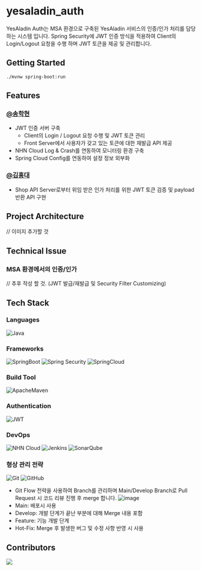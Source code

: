 # yesaladin_auth

YesAladin Auth는 MSA 환경으로 구축된 YesAladin 서비스의 인증/인가 처리를 담당하는 시스템 입니다. Spring Security에 JWT 인증 방식을 적용하여 Client의 Login/Logout 요청을 수행
하며 JWT 토큰을 제공 및 관리합니다.

## Getting Started

```bash
./mvnw spring-boot:run
```

## Features

### [@송학현](https://github.com/alanhakhyeonsong)

- JWT 인증 서버 구축
  - Client의 Login / Logout 요청 수행 및 JWT 토큰 관리
  - Front Server에서 사용자가 갖고 있는 토큰에 대한 재발급 API 제공
- NHN Cloud Log & Crash를 연동하여 모니터링 환경 구축
- Spring Cloud Config를 연동하여 설정 정보 외부화

### [@김홍대](https://github.com/mongmeo-dev)

- Shop API Server로부터 위임 받은 인가 처리를 위한 JWT 토큰 검증 및 payload 반환 API 구현

## Project Architecture

// 이미지 추가할 것
![]()

## Technical Issue

### MSA 환경에서의 인증/인가

// 추후 작성 할 것. (JWT 발급/재발급 및 Security Filter Customizing)

## Tech Stack

### Languages

![Java](https://img.shields.io/badge/Java-007396?style=flat-square&logo=Java)

### Frameworks

![SpringBoot](https://img.shields.io/badge/Spring%20Boot-6DB33F?style=flat&logo=SpringBoot&logoColor=white)
![Spring Security](https://img.shields.io/static/v1?style=flat-square&message=Spring+Security&color=6DB33F&logo=Spring+Security&logoColor=FFFFFF&label=)
![SpringCloud](https://img.shields.io/badge/Spring%20Cloud-6DB33F?style=flat&logo=Spring&logoColor=white)

### Build Tool

![ApacheMaven](https://img.shields.io/badge/Maven-C71A36?style=flat&logo=ApacheMaven&logoColor=white)

### Authentication

![JWT](https://img.shields.io/badge/JWT-black?style=for-the-badge&logo=JSON%20web%20tokens&style=flat)

### DevOps

![NHN Cloud](https://img.shields.io/badge/-NHN%20Cloud-blue?style=flat&logo=iCloud&logoColor=white)
![Jenkins](http://img.shields.io/badge/Jenkins-D24939?style=flat-square&logo=Jenkins&logoColor=white)
![SonarQube](https://img.shields.io/badge/SonarQube-4E98CD?style=flat&logo=SonarQube&logoColor=white)

### 형상 관리 전략

![Git](https://img.shields.io/badge/Git-F05032?style=flat&logo=Git&logoColor=white)
![GitHub](https://img.shields.io/badge/GitHub-181717?style=flat&logo=GitHub&logoColor=white)

- Git Flow 전략을 사용하여 Branch를 관리하며 Main/Develop Branch로 Pull Request 시 코드 리뷰 진행 후 merge 합니다.
  ![image](https://user-images.githubusercontent.com/60968342/219870689-9b9d709c-aa55-47db-a356-d1186b434b4a.png)
- Main: 배포시 사용
- Develop: 개발 단계가 끝난 부분에 대해 Merge 내용 포함
- Feature: 기능 개발 단계
- Hot-Fix: Merge 후 발생한 버그 및 수정 사항 반영 시 사용

## Contributors

<a href="https://github.com/NHN-YesAladin/yesaladin_auth/graphs/contributors">
  <img src="https://contrib.rocks/image?repo=NHN-YesAladin/yesaladin_front" />
</a>